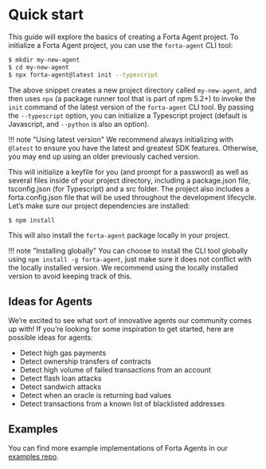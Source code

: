 # Quick start

This guide will explore the basics of creating a Forta Agent project. To initialize a Forta Agent project, you can use the `forta-agent` CLI tool:

```bash
$ mkdir my-new-agent
$ cd my-new-agent
$ npx forta-agent@latest init --typescript
```

The above snippet creates a new project directory called `my-new-agent`, and then uses `npx` (a package runner tool that is part of npm 5.2+) to invoke the `init` command of the latest version of the `forta-agent` CLI tool. By passing the `--typescript` option, you can initialize a Typescript project (default is Javascript, and `--python` is also an option).

!!! note "Using latest version"
    We recommend always initializing with `@latest` to ensure you have the latest and greatest SDK features. Otherwise, you may end up using an older previously cached version.

This will initialize a keyfile for you (and prompt for a password) as well as several files inside of your project directory, including a package.json file, tsconfig.json (for Typescript) and a src folder. The project also includes a forta.config.json file that will be used throughout the development lifecycle. Let’s make sure our project dependencies are installed:

```bash
$ npm install
```

This will also install the `forta-agent` package locally in your project. 

!!! note "Installing globally"
    You can choose to install the CLI tool globally using `npm install -g forta-agent`, just make sure it does not conflict with the locally installed version. We recommend using the locally installed version to avoid keeping track of this.


## Ideas for Agents

We’re excited to see what sort of innovative agents our community comes up with! If you’re looking for some inspiration to get started, here are possible ideas for agents:

- Detect high gas payments
- Detect ownership transfers of contracts
- Detect high volume of failed transactions from an account
- Detect flash loan attacks
- Detect sandwich attacks
- Detect when an oracle is returning bad values
- Detect transactions from a known list of blacklisted addresses

## Examples

You can find more example implementations of Forta Agents in our [examples repo](https://github.com/forta-network/forta-agent-examples).
